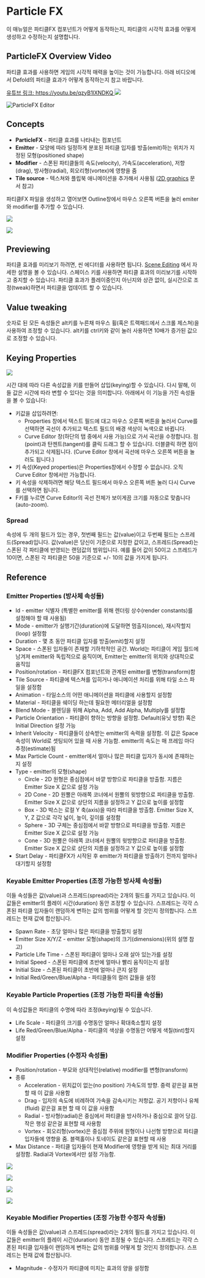 # Particle FX
이 매뉴얼은 파티클FX 컴포넌트가 어떻게 동작하는지, 파티클의 시각적 효과를 어떻게 생성하고 수정하는지 설명합니다.

## ParticleFX Overview Video
파티클 효과를 사용하면 게임의 시각적 매력을 높이는 것이 가능합니다. 아래 비디오에서 Defold의 파티클 효과가 어떻게 동작하는지 참고 바랍니다.

[유튜브 링크: https://youtu.be/qzyB1lXNDKQ
![](https://img.youtube.com/vi/qzyB1lXNDKQ/0.jpg)](https://www.youtube.com/watch?v=qzyB1lXNDKQ)

![ParticleFX Editor](images/particlefx/effect_editor.png)

## Concepts
* **ParticleFX** - 파티클 효과를 나타내는 컴포넌트
* **Emitter** - 모양에 따라 일정하게 분포된 파티클 입자를 방출(emit)하는 위치가 지정된 모형(positioned shape)
* **Modifier** - 스폰된 파티클들의 속도(velocity), 가속도(acceleration), 저항(drag), 방사형(radial), 회오리형(vortex)에 영향을 줌
* **Tile source** - 텍스쳐와 플립북 애니메이션을 추가해서 사용됨 ([2D graphics](2D%20graphics) 문서 참고)

파티클FX 파일을 생성하고 열어보면 Outline창에서 마우스 오른쪽 버튼을 눌러 emiter와 modifier를 추가할 수 있습니다.

![](images/particlefx/effect_outline.png)

![](images/particlefx/emitter_properties.png)

## Previewing
파티클 효과를 미리보기 하려면, 씬 에디터를 사용하면 됩니다. [Scene Editing](Scene%20editing) 에서 자세한 설명을 볼 수 있습니다. 스페이스 키를 사용하면 파티클 효과의 미리보기를 시작하고 중지할 수 있습니다. 파티클 효과가 플레이중인지 아닌지와 상관 없이, 실시간으로 조정(tweak)하면서 파티클을 업데이트 할 수 있습니다.

## Value tweaking
숫자로 된 모든 속성들은 alt키를 누른채 마우스 휠(혹은 트랙패드에서 스크롤 제스쳐)을 사용하여 조정할 수 있습니다. alt키를 ctrl키와 같이 눌러 사용하면 10배가 증가된 값으로 조정할 수 있습니다.

## Keying Properties

![](images/particlefx/curve_editor.png)

시간 대에 따라 다른 속성값을 키를 만들어 삽입(keying)할 수 있습니다. 다시 말해, 이들 값은 시간에 따라 변할 수 있다는 것을 의미합니다. 아래에서 이 기능을 가진 속성들을 볼 수 있습니다:

* 키값을 삽입하려면:
    * Properties 창에서 텍스트 필드에 대고 마우스 오른쪽 버튼을 눌러서 Curve를 선택하면 곡선이 추가되고 텍스트 필드의 배경 색상이 녹색으로 바뀝니다.
    * Curve Editor 창(하단의 탭 중에서 사용 가능)으로 가서 곡선을 수정합니다. 점(point)과 탄젠트(tangent)를 클릭 드래그 할 수 있습니다. 더블클릭 하면 점이 추가되고 삭제됩니다. (Curve Editor 창에서 곡선에 마우스 오른쪽 버튼을 눌러도 됩니다.)
* 키 속성(Keyed properties)은 Properties창에서 수정할 수 없습니다. 오직 Curve Editor 창에서만 가능합니다.
* 키 속성을 삭제하려면 해당 텍스트 필드에서 마우스 오른쪽 버튼 눌러 다시 Curve를 선택하면 됩니다.
* F키를 누르면 Curve Editor의 곡선 전체가 보이게끔 크기를 자동으로 맞춥니다(auto-zoom).

### Spread
속성에 두 개의 필드가 있는 경우, 첫번째 필드는 값(value)이고 두번째 필드는 스프레드(Spread)입니다. 값(value)은 당신이 기준으로 지정한 값이고, 스프레드(Spread)는 스폰된 각 파티클에 반영되는 랜덤값의 범위입니다. 예를 들어 값이 50이고 스프레드가 10이면, 스폰된 각 파티클은 50을 기준으로 +/- 10의 값을 가지게 됩니다.

## Reference

### Emitter Properties (방사체 속성들)
* Id - emitter 식별자 (특별한 emitter를 위해 렌더링 상수(render constants)를 설정해야 할 때 사용됨)
* Mode - emitter가 실행기간(duration)에 도달하면 멈출지(once), 재시작할지(loop) 설정함
* Duration - 몇 초 동안 파티클 입자를 방출(emit)할지 설정
* Space - 스폰된 입자들이 존재할 기하학적인 공간. World는 파티클이 게임 월드에 남겨져 emitter와 독립적으로 움직이며, Emitter는 emitter의 위치와 상대적으로 움직임
* Position/rotation - 파티클FX 컴포넌트와 관계된 emitter를 변형(transform)함
* Tile Source - 파티클에 텍스쳐를 입히거나 애니메이션 처리를 위해 타일 소스 파일을 설정함
* Animation - 타일소스의 어떤 애니메이션을 파티클에 사용할지 설정함
* Material - 파티클을 쉐이딩 하는데 필요한 메터리얼을 설정함
* Blend Mode - 블렌딩을 위해 Alpha, Add, Add Alpha, Multiply를 설정함
* Particle Orientation - 파티클이 향하는 방향을 설정함. Default(유닛 방향) 혹은 Initial Direction 설정 가능
* Inherit Velocity - 파티클들이 상속받는 emitter의 속력을 설정함. 이 값은 Space 속성이 World로 셋팅되어 있을 때 사용 가능함. emitter의 속도는 매 프레임 마다 추정(estimate)됨
* Max Particle Count - emitter에서 얼마나 많은 파티클 입자가 동시에 존재하는지 설정
* Type - emitter의 모형(shape)
    * Circle - 2D 원형은 중심점에서 바깥 방향으로 파티클을 방출함. 지름은 Emitter Size X 값으로 설정 가능
    * 2D Cone - 2D 원뿔은 아래쪽 코너에서 원뿔의 윗방향으로 파티클을 방출함. Emitter Size X 값으로 상단의 지름을 설정하고 Y 값으로 높이를 설정함
    * Box - 3D 박스는 로컬 Y 축(axis)을 따라 파티클을 방출함. Emitter Size X, Y, Z 값으로 각각 넓이, 높이, 깊이를 설정함
    * Sphere - 3D 구체는 중심점에서 바깥 방향으로 파티클을 방출함. 지름은 Emitter Size X 값으로 설정 가능
    * Cone - 3D 원뿔은 아래쪽 코너에서 원뿔의 윗방향으로 파티클을 방출함. Emitter Size X 값으로 상단의 지름을 설정하고 Y 값으로 높이를 설정함
* Start Delay - 파티클FX가 시작된 후 emitter가 파티클을 방출하기 전까지 얼마나 대기할지 설정함

### Keyable Emitter Properties (조정 가능한 방사체 속성들)
이들 속성들은 값(value)과 스프레드(spread)라는 2개의 필드를 가지고 있습니다. 이 값들은 emitter의 플레이 시간(duration) 동안 조정할 수 있습니다. 스프레드는 각각 스폰된 파티클 입자들이 랜덤하게 변하는 값의 범위를 어떻게 할 것인지 정의합니다. 스프레드는 현재 값에 합산됩니다.

* Spawn Rate - 초당 얼마나 많은 파티클을 방출할지 설정
* Emitter Size X/Y/Z - emitter 모형(shape)의 크기(dimensions)(위의 설명 참고)
* Particle Life Time - 스폰된 파티클이 얼마나 오래 살아 있는가를 설정
* Initial Speed - 스폰된 파티클에 초반에 얼마나 빨리 움직이는지 설정
* Initial Size - 스폰된 파티클이 초반에 얼마나 큰지 설정
* Initial Red/Green/Blue/Alpha - 파티클들의 컬러 값들을 설정

### Keyable Particle Properties (조정 가능한 파티클 속성들)
이 속성값들은 파티클의 수명에 따라 조정(keying)될 수 있습니다.

* Life Scale - 파티클의 크기를 수명동안 얼마나 확대축소할지 설정
* Life Red/Green/Blue/Alpha - 파티클의 색상을 수명동안 어떻게 색칠(tint)할지 설정

### Modifier Properties (수정자 속성들)
* Position/rotation - 부모와 상대적인(relative) modifier를 변형(transform)
* 종류
    * Acceleration - 위치값이 없는(no position) 가속도의 방향. 중력 같은걸 표현할 때 이 값을 사용함
    * Drag - 입자의 속도에 비례하여 가속을 감속시키는 저항값. 공기 저항이나 유체(fluid) 같은걸 표현 할 때 이 값을 사용함
    * Radial - 방사형(radial)은 중심에서 파티클을 방사하거나 중심으로 끌어 당김. 작은 행성 같은걸 표현할 때 사용함
    * Vortex - 회오리형(vortex)은 중심점 주위에 원형이나 나선형 방향으로 파티클 입자들에 영향을 줌. 블랙홀이나 토네이도 같은걸 표현할 때 사용
* Max Distance - 파티클 입자들이 현재 Modifier에 영향을 받게 되는 최대 거리를 설정함. Radial과 Vortex에서만 설정 가능함.

![](images/particlefx/drag.png)

![](images/particlefx/radial.png)

![](images/particlefx/acceleration.png)

![](images/particlefx/vortex.png)

### Keyable Modifier Properties (조정 가능한 수정자 속성들)
이들 속성들은 값(value)과 스프레드(spread)라는 2개의 필드를 가지고 있습니다. 이 값들은 emitter의 플레이 시간(duration) 동안 조정될 수 있습니다. 스프레드는 각각 스폰된 파티클 입자들이 랜덤하게 변하는 값의 범위를 어떻게 할 것인지 정의합니다. 스프레드는 현재 값에 합산됩니다.

* Magnitude - 수정자가 파티클에 미치는 효과의 양을 설정함



